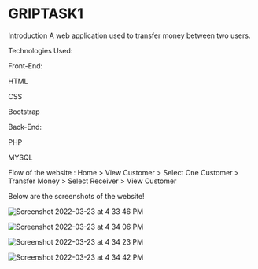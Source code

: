 # GRIPTASK1
Introduction
A web application used to transfer money between two users.

Technologies Used:

Front-End:

HTML

CSS

Bootstrap

Back-End:

PHP

MYSQL

Flow of the website :
Home > View Customer > Select One Customer > Transfer Money > Select Receiver > View Customer

Below are the screenshots of the website!


![Screenshot 2022-03-23 at 4 33 46 PM](https://user-images.githubusercontent.com/88900558/159726402-089b57a8-632b-42d6-9da8-a699ede74d86.png)



![Screenshot 2022-03-23 at 4 34 06 PM](https://user-images.githubusercontent.com/88900558/159727020-77bc169f-52cd-47ea-b19f-af2c53cd264a.png)



![Screenshot 2022-03-23 at 4 34 23 PM](https://user-images.githubusercontent.com/88900558/159727252-b1d6f9b1-a1d0-4903-9fb5-93a463da8b98.png)



![Screenshot 2022-03-23 at 4 34 42 PM](https://user-images.githubusercontent.com/88900558/159727436-4c6a3456-b7d2-439c-88b3-d1a51be06549.png)
